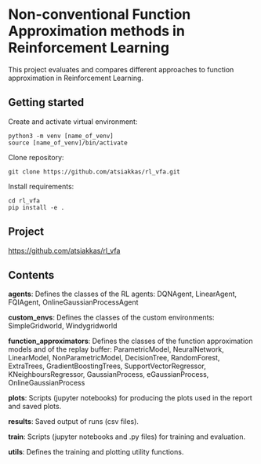 # Non-conventional Function Approximation methods in Reinforcement Learning

This project evaluates and compares different approaches to function approximation in Reinforcement Learning.

## Getting started

Create and activate virtual environment:
```
python3 -m venv [name_of_venv]
source [name_of_venv]/bin/activate
```

Clone repository:
```
git clone https://github.com/atsiakkas/rl_vfa.git
```

Install requirements:
```
cd rl_vfa
pip install -e .
```

## Project

https://github.com/atsiakkas/rl_vfa


## Contents

**agents**: Defines the classes of the RL agents: DQNAgent, LinearAgent, FQIAgent, OnlineGaussianProcessAgent

**custom_envs**: Defines the classes of the custom environments: SimpleGridworld, Windygridworld

**function_approximators**: Defines the classes of the function approximation models and of the replay buffer: ParametricModel, NeuralNetwork, LinearModel, NonParametricModel, DecisionTree, RandomForest, ExtraTrees, GradientBoostingTrees, SupportVectorRegressor, KNeighboursRegressor, GaussianProcess, eGaussianProcess, OnlineGaussianProcess

**plots**: Scripts (jupyter notebooks) for producing the plots used in the report and saved plots.

**results**: Saved output of runs (csv files).

**train**: Scripts (jupyter notebooks and .py files) for training and evaluation.

**utils**: Defines the training and plotting utility functions.
